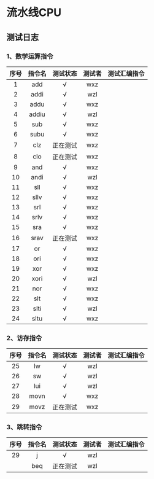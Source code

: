 # 流水线CPU

## 测试日志

### 1、数学运算指令

|序号|指令名|测试状态|测试者|测试汇编指令|
|:--:|:--:|:--:|:--:|:--:|
|1| add | √ | wxz |  |
|2| addi| √ | wzl | |
|3| addu | √ | wxz |  |
|4| addiu | √ | wzl | |
|5| sub | √ | wxz |  |
|6| subu | √ | wxz |  |
|7| clz | 正在测试 | wxz | |
|8| clo | 正在测试 | wxz | |
|9| and| √ |wxz | |
|10| andi| √ | wzl | |
|11| sll | √ | wxz |  |
|12| sllv| √ | wxz| |
|13| srl | √ | wxz |  |
|14| srlv| √ | wxz | |
|15| sra | √ | wxz | |
|16| srav | 正在测试 | wxz | |
|17| or| √ |wxz | |
|18| ori  | √ | wxz |  |
|19| xor| √ |wxz| |
|20| xori| √ | wzl | |
|21| nor| √ |wxz| |
|22| slt| √ | wxz| |
|23| slti| √| wzl | |
|24| sltu | √ | wxz |  |

### 2、访存指令

|序号|指令名|测试状态|测试者|测试汇编指令|
|:--:|:--:|:--:|:--:|:--:|
|25| lw| √ | wzl | |
|26| sw| √ | wzl | |
|27| lui| √ | wzl| |
|28| movn| √ | wxz| |
|29| movz| 正在测试 | wxz| |

### 3、跳转指令

|序号|指令名|测试状态|测试者|测试汇编指令|
|:--:|:--:|:--:|:--:|:--:|
|29| j  | √ | wzl |  |
|| beq  | 正在测试 | wzl |  |
